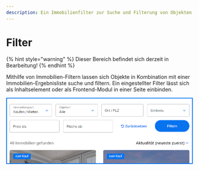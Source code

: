 ```yaml
---
description: Ein Immobilienfilter zur Suche und Filterung von Objekten
---
```


# Filter

{% hint style="warning" %}
Dieser Bereich befindet sich derzeit in Bearbeitung!
{% endhint %}

Mithilfe von Immobilien-Filtern lassen sich Objekte in Kombination mit einer Immobilien-Ergebnisliste suche und filtern. Ein eingestellter Filter lässt sich als Inhaltselement oder als Frontend-Modul in einer Seite einbinden.

![](../../../.gitbook/assets/Filter.png)
